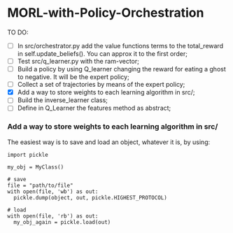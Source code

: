 # MORL-with-Policy-Orchestration

TO DO: 
 - [ ] In src/orchestrator.py add the value functions terms to the total_reward in self.update_beliefs(). You can approx it to the first order;
 - [ ] Test src/q_learner.py with the ram-vector;
 - [ ] Build a policy by using Q_learner changing the reward for eating a ghost to negative. It will be the expert policy;
 - [ ] Collect a set of trajectories by means of the expert policy;
 - [x] Add a way to store weights to each learning algorithm in src/;
 - [ ] Build the inverse_learner class;
 - [ ] Define in Q_Learner the features method as abstract;

### Add a way to store weights to each learning algorithm in src/
The easiest way is to save and load an object, whatever it is, by using:

```{python}
import pickle

my_obj = MyClass()

# save
file = "path/to/file"
with open(file, 'wb') as out:
  pickle.dump(object, out, pickle.HIGHEST_PROTOCOL)

# load
with open(file, 'rb') as out:
  my_obj_again = pickle.load(out)
```

